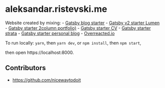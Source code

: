 # aleksandar.ristevski.me

Website created by mixing:
    - [Gatsby blog starter](https://github.com/gatsbyjs/gatsby-starter-blog)
    - [Gatsby v2 starter Lumen](https://github.com/GatsbyCentral/gatsby-v2-starter-lumen)
    - [Gatsby starter 2column portfolio)](https://github.com/praagyajoshi/gatsby-starter-2column-portfolio)
    - [Gatsby starter CV](https://github.com/santosfrancisco/gatsby-starter-cv)
    - [Gatsby starter strata](https://github.com/codebushi/gatsby-starter-strata)
    - [Gatsby starter personal blog](https://github.com/greglobinski/gatsby-starter-personal-blog)
    - [Overreacted.io](https://github.com/gaearon/overreacted.io)

To run locally:
    `yarn`, then `yarn dev`,
or 
    `npm install`, then `npm start`,  

 then open https://localhost:8000.

 
## Contributors
* https://github.com/nicewaytodoit
